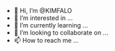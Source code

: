 - 👋 Hi, I’m @KIMFALO
- 👀 I’m interested in ...
- 🌱 I’m currently learning ...
- 💞️ I’m looking to collaborate on ...
- 📫 How to reach me ...

<!---
KIMFALO/KIMFALO is a ✨ special ✨ repository because its `README.md` (this file) appears on your GitHub profile.
You can click the Preview link to take a look at your changes.
--->
